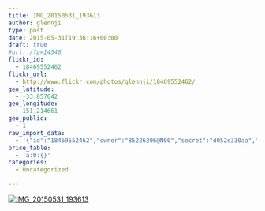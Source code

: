 ```yaml
---
title: IMG_20150531_193613
author: glennji
type: post
date: 2015-05-31T19:36:16+00:00
draft: true
#url: /?p=14546
flickr_id:
  - 18469552462
flickr_url:
  - http://www.flickr.com/photos/glennji/18469552462/
geo_latitude:
  - -33.857042
geo_longitude:
  - 151.214661
geo_public:
  - 1
raw_import_data:
  - '{"id":"18469552462","owner":"85226206@N00","secret":"d052e330aa","server":"508","farm":1,"title":"IMG_20150531_193613","ispublic":0,"isfriend":0,"isfamily":0,"description":{"_content":""},"dateupload":"1433469422","lastupdate":"1433469429","datetaken":"2015-05-31 19:36:16","datetakengranularity":"0","datetakenunknown":"0","ownername":"glennji","tags":"","machine_tags":"","originalsecret":"8cabd28a2d","originalformat":"jpg","latitude":"-33.857042","longitude":"151.214661","accuracy":"16","context":0,"place_id":"cRTwufFTWrzzUz3wMQ","woeid":"28676667","geo_is_family":0,"geo_is_friend":0,"geo_is_contact":0,"geo_is_public":0,"media":"photo","media_status":"ready","url_o":"https://farm1.staticflickr.com/508/18469552462_8cabd28a2d_o.jpg","height_o":"4160","width_o":"3120"}'
price_table:
  - 'a:0:{}'
categories:
  - Uncategorized

---
```

<p class="flickr-image">
  <a href="http://www.flickr.com/photos/glennji/18469552462/" class="flickr-link"><img src="http://i2.wp.com/glennji.com/wp-content/uploads/2015/06/18469552462_8cabd28a2d_o.jpg?fit=1024%2C1024" width="" height="" alt="IMG_20150531_193613" class="keyring-img" /></a>
</p>
